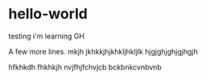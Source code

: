 # hello-world
testing
i'm learning GH



A few more lines.
mkjh jkhkkjhjkhkljhkljlk
hjgjghjghjgjhgjh

hfkhkdh
fhkhkjh
nvjfhjfchvjcb
bckbnkcvnbvnb
